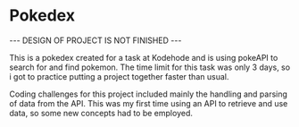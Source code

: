 <h1>Pokedex</h1>
<p>--- DESIGN OF PROJECT IS NOT FINISHED ---</p>
<p>This is a pokedex created for a task at Kodehode and is using pokeAPI to search for and find pokemon. The time limit for this task was only 3 days, so i got to practice putting a project together faster than usual.</p>
<p>Coding challenges for this project included mainly the handling and parsing of data from the API. This was my first time using an API to retrieve and use data, so some new concepts had to be employed.</p>
